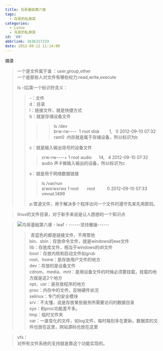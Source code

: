 ```yaml
---
title: 鸟哥基础第六章
tags:
  - 鸟哥的私房菜
categories:
  - Linux
  - 鸟哥的私房菜
id: '60'
abbrlink: 1636317233
date: 2012-09-12 11:14:00
---
```


  
摘录  

> 一个是文件属于谁 ：user,group,other  
> 一个是那些人对文件有哪些权力:read,write,execute  
>   
> ls -l后第一个标识符含义：  
> 
> > \-：文件  
> > d：目录  
> > l：链接文件，就是快捷方式  
> > b：就是存储设备文件  
> > 
> > > > ls /dev  
> > > > brw-rw----  1 root disk        1,   0 2012-09-10 07:32 ram0  内存就是属于存储设备，所以标识为b  
> > 
> > c：就是输入输出信号的设备文件  
> > 
> > > crw-rw----+ 1 root audio      14,   4 2012-09-10 07:32 audio 声卡做输入输出的设备，所以标识为c  
> > 
> > s：就是用于网络数据链接  
> > 
> > > ls /var/run  
> > > srwxrwxrwx 1 root       root          0 2012-09-10 07:33 vmnat.1499   
> > 
> > p:管道文件，用于解决多个程序访问一个文件时遵守先来先用原则。  

  

>   
> linux的文件目录，对于新手来说是让人困惑的一个知识点  

> ![鸟哥基础第六章 - leaf - ------坚持雅操------](http://img3.ph.126.net/bRD5b7APHgAFaQ7NmE7WAg==/2555792788550568013.jpg "鸟哥基础第六章 - leaf - ------坚持雅操------")
> 
> >  青蓝色的都是链接文件，不用管他  
> > bin、sbin：存放命令文件，就是windows的exe文件  
> > lib：存放库文件，相当于windows的dll文件  
> > boot：存放内核和启动文件如grub  
> > root、home：是存放用户文件的地方  
> > dev：存放的是设备文件  
> > cdrom、media、mnt：是用设备文件的时候必须要挂载，挂载的地方就是这2个地方  
> > opt、usr：是存放程序的地方  
> > proc：内存中的文件，反映硬件状况  
> > selinux：专门的安全模块  
> > srv：不太懂，说是存放某些服务所需要访问的数据目录  
> > sys：和proc功能差不多。  
> > tmp：临时文件夹  
> > var：一直变化的文件，如log文件，每时每刻多在更新。数据库的文件也放在这里，网站源码也放在这里  
> >   

> vfs：  
> 对所有文件系统的支持就是靠这个功能实现的。
